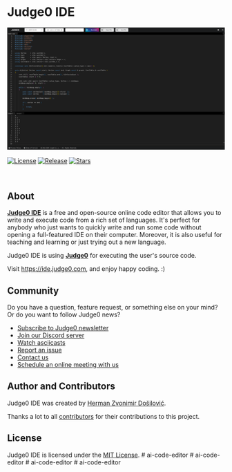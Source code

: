 # Judge0 IDE
[![Judge0 IDE Screenshot](./.github/screenshot.png)](https://ide.judge0.com)

[![License](https://img.shields.io/github/license/judge0/ide?color=2185d0&style=flat-square)](https://github.com/judge0/ide/blob/master/LICENSE)
[![Release](https://img.shields.io/github/v/release/judge0/ide?color=2185d0&style=flat-square)](https://github.com/judge0/ide/releases)
[![Stars](https://img.shields.io/github/stars/judge0/ide?color=2185d0&style=flat-square)](https://github.com/judge0/ide/stargazers)

<a href="https://www.producthunt.com/posts/judge0-ide" target="_blank"><img src="https://api.producthunt.com/widgets/embed-image/v1/featured.svg?post_id=179885&theme=light" alt="" height="43px" /></a>

## About
[**Judge0 IDE**](https://ide.judge0.com) is a free and open-source online code editor that allows you to write and execute code from a rich set of languages. It's perfect for anybody who just wants to quickly write and run some code without opening a full-featured IDE on their computer. Moreover, it is also useful for teaching and learning or just trying out a new language.

Judge0 IDE is using [**Judge0**](https://ce.judge0.com) for executing the user's source code.

Visit https://ide.judge0.com, and enjoy happy coding. :)

## Community
Do you have a question, feature request, or something else on your mind? Or do you want to follow Judge0 news?

* [Subscribe to Judge0 newsletter](https://subscribe.judge0.com)
* [Join our Discord server](https://discord.gg/GRc3v6n)
* [Watch asciicasts](https://asciinema.org/~hermanzdosilovic)
* [Report an issue](https://github.com/judge0/judge0/issues/new)
* [Contact us](mailto:contact@judge0.com)
* [Schedule an online meeting with us](https://meet.judge0.com)

## Author and Contributors
Judge0 IDE was created by [Herman Zvonimir Došilović](https://github.com/hermanzdosilovic).

Thanks a lot to all [contributors](https://github.com/judge0/ide/graphs/contributors) for their contributions to this project.

## License
Judge0 IDE is licensed under the [MIT License](https://github.com/judge0/ide/blob/master/LICENSE).
#   a i - c o d e - e d i t o r 
 
 #   a i - c o d e - e d i t o r 
 
 #   a i - c o d e - e d i t o r 
 
 #   a i - c o d e - e d i t o r 
 
 